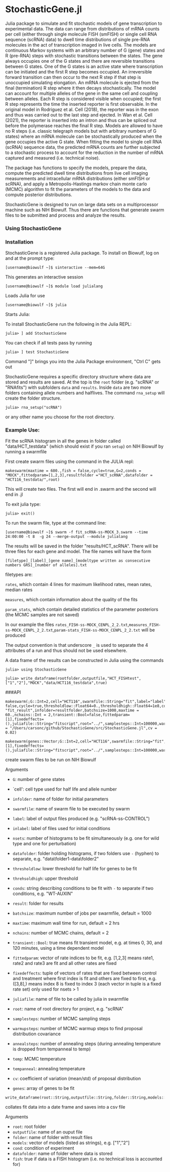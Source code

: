 # StochasticGene.jl

Julia package to simulate and fit stochastic models of gene transcription to experimental data. The data can range from distributions of mRNA counts per cell (either through single molecule FISH (smFISH) or single cell RNA sequence (scRNA) data) to dwell time distributions of single pre-RNA molecules in the act of transcription imaged in live cells. The models are continuous Markov systems with an arbitrary number of G (gene) states and R (pre-RNA) steps with stochastic transitions between the states. The gene always occupies one of the G states and there are reversible transitions between G states.  One of the G states is an active state where transcription can be initiated and the first R step becomes occupied. An irreversible forward transition can then occur to the next R step if that step is unoccupied simulating elongation. An mRNA molecule is ejected from the final (termination) R step where it then decays stochastically. The model can account for multiple alleles of the gene in the same cell and coupling between alleles. Each R step is considered visible when occupied; the first R step represents the time the inserted reporter is first observable. In the original model in Rodriguez et al. Cell (2018), the reporter was in the exon and thus was carried out to the last step and ejected. In Wan et al. Cell (2021), the reporter is inserted into an intron and thus can be spliced out before the polymerase reaches the final R step. Models are allowed to have no R steps (i.e. classic telegraph models but with arbitrary numbers of G states) where an mRNA molecule can be stochastically produced when the gene occupies the active G state.  When fitting the model to single cell RNA (scRNA) sequence data, the predicted mRNA counts are further subjected to a stochastic process to account for the reduction in the number of mRNA captured and measured (i.e. technical noise).

The package has functions to specify the models, prepare the data, compute the predicted dwell time distributions from live cell imaging measurements and intracellular mRNA distributions (either smFISH or scRNA), and apply a Metropolis-Hastings markov chain monte carlo (MCMC) algorithm to fit the parameters of the models to the data and compute posterior distributions.

StochasticGene is designed to run on large data sets on a multiprocessor machine such as NIH Biowulf. Thus there are functions that generate swarm files to be submitted and process and analyze the results.



### Using StochasticGene


### Installation

StochasticGene is a registered Julia package.  To install on Biowulf, log on and at the prompt type:

```
[username@biowulf ~]$ sinteractive --mem=64G
```
This generates an interactive session

```
[username@biowulf ~]$ module load julialang
```
Loads Julia for use

```
[username@biowulf ~]$ julia
```
Starts Julia:

To install StochasticGene run the following in the Julia REPL:

```
julia> ] add StochasticGene
```

You can check if all tests pass by running

```
julia> ] test StochasticGene
```

Command "]" brings you into the Julia Package environment, "Ctrl C" gets out

StochasticGene requires a specific directory structure where data are stored and results are saved.  At the top is the `root` folder (e.g. "scRNA" or "RNAfits") with subfolders `data` and `results`. Inside `data` are two more folders containing allele numbers and halflives.  The command `rna_setup` will create the folder structure.

```
julia> rna_setup("scRNA")
```

or any other name you choose for the root directory.

### Example Use:

Fit the scRNA histogram in all the genes in folder called "data/HCT_testdata" (which should exist if you ran `setup`) on NIH Biowulf by running a swarmfile

First create swarm files using the command in the JULIA repl:

```
makeswarm(maxtime = 600.,fish = false,cycle=true,G=2,conds = "MOCK",fittedparam=[1,2,3],resultfolder ="HCT_scRNA",datafolder = "HCT116_testdata/",root)
```

This will create two files.  The first will end in .swarm and the second will end in .jl

To exit julia type:

```
julia> exit()
```

To run the swarm file, type at the command line:

```
[username@biowulf ~]$ swarm -f fit_scRNA-ss-MOCK_3.swarm --time 24:00:00 -t 8  -g 24 --merge-output --module julialang
```

The results will be saved in the folder "results/HCT_scRNA".  There will be three files for each gene and model.  The file names will have the form

`[filetype]_[label]_[gene name]_[modeltype written as consecutive numbers GRS]_[number of alleles].txt`

filetypes are:

`rates`, which contain 4 lines for maximum likelihood rates, mean rates, median rates

`measures`, which contain information about the quality of the fits

`param_stats`, which contain detailed statistics of the parameter posteriors (the MCMC samples are not saved)

In our example the files `rates_FISH-ss-MOCK_CENPL_2_2.txt`,`measures_FISH-ss-MOCK_CENPL_2_2.txt`,`param-stats_FISH-ss-MOCK_CENPL_2_2.txt` will be produced

The output convention is that underscore `_` is used to separate the 4 attributes of a run and thus should not be used elsewhere.

A data frame of the results can be constructed in Julia using the commands

```
julia> using StochasticGene
```

```
julia> write_dataframe(rootfolder,outputfile,"HCT_FISHtest",["1","2"],"MOCK","data/HCT116_testdata",true)
```

###API
```
makeswarm(;G::Int=2,cell="HCT116",swarmfile::String="fit",label="label",inlabel=label,nsets=1,datafolder::String="data/HCT116_testdata",fish= false,cycle=true,thresholdlow::Float64=0.,thresholdhigh::Float64=1e8,conds::String="DMSO",resultfolder::String= "fit_result",infolder=resultfolder,batchsize=1000,maxtime = 60.,nchains::Int = 2,transient::Bool=false,fittedparam=[1],fixedeffects=(),juliafile::String="fitscript",root="../",samplesteps::Int=100000,warmupsteps=20000,annealsteps=0,temp=1.,tempanneal=100.,modulepath = "/Users/carsonc/github/StochasticGene/src/StochasticGene.jl",cv = 0.02)
```

```
makeswarm(genes::Vector;G::Int=2,cell="HCT116",swarmfile::String="fit",label="label",inlabel=label,nsets=1,datafolder::String="data/HCT116_testdata",fish=false,cycle=true,conds::String="DMSO",resultfolder::String="fit_result",infolder=resultfolder,batchsize=1000,maxtime=60.,nchains::Int=1,transient::Bool=false,fittedparam=[1],fixedeffects=(),juliafile::String="fitscript",root="../",samplesteps::Int=100000,warmupsteps=20000,annealsteps=0,temp=1.,tempanneal=100.,cv=0.02)
```

create swarm files to be run on NIH Biowulf

Arguments
- `G`: number of gene states
- `cell': cell type used for half life and allele number
- `infolder`: name of folder for initial parameters
- `swarmfile`: name of swarm file to be executed by swarm
- `label`: label of output files produced (e.g. "scRNA-ss-CONTROL")
- `inlabel`: label of files used for initial conditions
- `nsets`: number of histograms to be fit simultaneously (e.g. one for wild type and one for perturbation)
- `datafolder`: folder holding histograms, if two folders use `-` (hyphen) to separate, e.g.  "data\folder1-data\folder2"
- `thresholdlow`: lower threshold for half life for genes to be fit
- `threhsoldhigh`: upper threshold
- `conds`: string describing conditions to be fit with `-` to separate if two conditions, e.g. "WT-AUXIN"
- `result`: folder for results
- `batchsize`: maximum number of jobs per swarmfile, default = 1000
- `maxtime`: maximum wall time for run, default = 2 hrs
- `nchains`: number of MCMC chains, default = 2
- `transient::Bool`: true means fit transient model, e.g. at times 0, 30, and 120 minutes, using a time dependent model
- `fittedparam`: vector of rate indices to be fit, e.g. [1,2,3] means rate1, rate2 and rate3 are fit and all other rates are fixed
- `fixedeffects`: tuple of vectors of rates that are fixed between control and treatment where first index is fit and others are fixed to first, e.g. ([3,8],) means  index 8 is fixed to index 3 (each vector in tuple is a fixed rate set) only used for nsets > 1
- `juliafile`: name of file to be called by julia in swarmfile
- `root`: name of root directory for project, e.g. "scRNA\"
- `samplesteps`: number of MCMC sampling steps
- `warmupsteps`: number of MCMC warmup steps to find proposal distribution covariance
- `annealsteps`: number of annealing steps (during annealing temperature is dropped from tempanneal to temp)
- `temp`: MCMC temperature
- `tempanneal`: annealing temperature
- `cv`: coefficient of variation (mean/std) of proposal distribution

- `genes`: array of genes to be fit

```
write_dataframe(root::String,outputfile::String,folder::String,models::Vector,cond::String,datafolder::String,fish::Bool)
```
collates fit data into a date frame and saves into a csv file

Arguments
- `root`: root folder
- `outputfile`: name of an ouput file
- `folder`: name of folder with result files
- `models`: vector of models (listed as strings), e.g. ["1","2"]
- `cond`: condition of experiment
- `datafolder`: name of folder where data is stored
- `fish`: true if data is a FISH histogram (i.e. no technical loss is accounted for)
